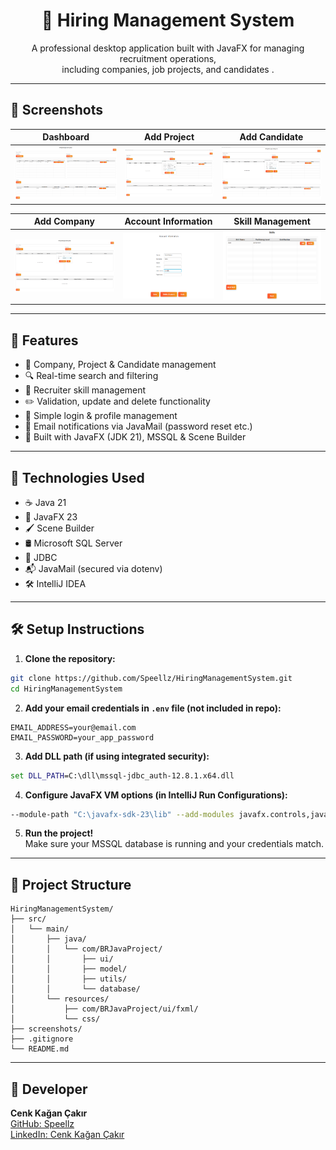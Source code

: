 
<h1 align="center">💼 Hiring Management System</h1>

<p align="center">
  A professional desktop application built with JavaFX for managing recruitment operations,<br>
  including companies, job projects, and candidates .
</p>

---

## 📸 Screenshots

| Dashboard | Add Project | Add Candidate |
|----------|-------------|----------------|
| ![Dashboard](screenshots/dashboard.png) | ![Add Project](screenshots/add_project.png) | ![Add Candidate](screenshots/add_candidate.png) |

| Add Company                               | Account Information                                  | Skill Management |
|-------------------------------------------|------------------------------------------------------|------------------|
| ![Companies](screenshots/add_company.png) | ![Account Information](screenshots/account_info.png) |  ![Skills](screenshots/skills.png)    

---

## 🚀 Features

- 🏢 Company, Project & Candidate management  
- 🔍 Real-time search and filtering  
- 💬 Recruiter skill management  
- ✏️ Validation, update and delete functionality  
- 🔐 Simple login & profile management  
- 📧 Email notifications via JavaMail (password reset etc.)  
- 🧠 Built with JavaFX (JDK 21), MSSQL & Scene Builder  

---

## 🔧 Technologies Used

- ☕ Java 21  
- 🎨 JavaFX 23  
- 🖌️ Scene Builder  
- 🛢️ Microsoft SQL Server  
- 📡 JDBC  
- 📬 JavaMail (secured via dotenv)  
- 🛠️ IntelliJ IDEA  

---

## 🛠️ Setup Instructions

1. **Clone the repository:**
```bash
git clone https://github.com/Speellz/HiringManagementSystem.git
cd HiringManagementSystem
```

2. **Add your email credentials in `.env` file (not included in repo):**
```
EMAIL_ADDRESS=your@email.com
EMAIL_PASSWORD=your_app_password
```

3. **Add DLL path (if using integrated security):**
```cmd
set DLL_PATH=C:\dll\mssql-jdbc_auth-12.8.1.x64.dll
```

4. **Configure JavaFX VM options (in IntelliJ Run Configurations):**
```bash
--module-path "C:\javafx-sdk-23\lib" --add-modules javafx.controls,javafx.fxml
```

5. **Run the project!**  
Make sure your MSSQL database is running and your credentials match.

---

## 📁 Project Structure

```
HiringManagementSystem/
├── src/
│   └── main/
│       ├── java/
│       │   └── com/BRJavaProject/
│       │       ├── ui/
│       │       ├── model/
│       │       ├── utils/
│       │       └── database/
│       └── resources/
│           ├── com/BRJavaProject/ui/fxml/
│           └── css/
├── screenshots/
├── .gitignore
└── README.md
```

---

## 👤 Developer

**Cenk Kağan Çakır**  
[GitHub: Speellz](https://github.com/Speellz)  
[LinkedIn: Cenk Kağan Çakır](https://www.linkedin.com/in/cenkkaancakir)
